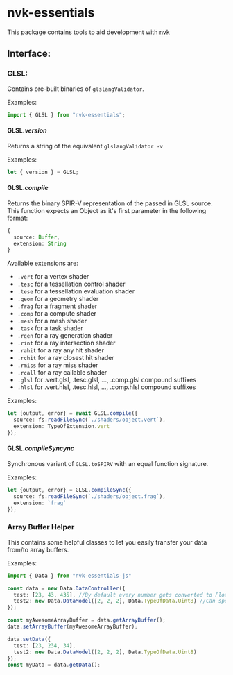 # nvk-essentials

This package contains tools to aid development with [nvk](https://github.com/maierfelix/nvk)

## Interface:

### GLSL:

Contains pre-built binaries of `glslangValidator`.

Examples:
````ts
import { GLSL } from "nvk-essentials";
`````

#### GLSL.*version*

Returns a string of the equivalent `glslangValidator -v`

Examples:

````ts
let { version } = GLSL;
````

#### GLSL.*compile*

Returns the binary SPIR-V representation of the passed in GLSL source. This function expects an Object as it's first parameter in the following format:

````ts
{
  source: Buffer,
  extension: String
}
````

Available extensions are:
* `.vert`  for a vertex shader
* `.tesc`  for a tessellation control shader
* `.tese`  for a tessellation evaluation shader
* `.geom`  for a geometry shader
* `.frag`  for a fragment shader
* `.comp`  for a compute shader
* `.mesh`  for a mesh shader
* `.task`  for a task shader
* `.rgen`  for a ray generation shader
* `.rint`  for a ray intersection shader
* `.rahit` for a ray any hit shader
* `.rchit` for a ray closest hit shader
* `.rmiss` for a ray miss shader
* `.rcall` for a ray callable shader
* `.glsl`  for .vert.glsl, .tesc.glsl, ..., .comp.glsl compound suffixes
* `.hlsl`  for .vert.hlsl, .tesc.hlsl, ..., .comp.hlsl compound suffixes

Examples:

````ts
let {output, error} = await GLSL.compile({
  source: fs.readFileSync(`./shaders/object.vert`),
  extension: TypeOfExtension.vert
});
````

#### GLSL.*compileSyncync*

Synchronous variant of `GLSL.toSPIRV` with an equal function signature.

Examples:

````ts
let {output, error} = GLSL.compileSync({
  source: fs.readFileSync(`./shaders/object.frag`),
  extension: `frag`
});
````


### Array Buffer Helper

This contains some helpful classes to let you easily transfer your data from/to array buffers.

Examples:
```ts
import { Data } from "nvk-essentials-js"

const data = new Data.DataController({
  test: [23, 43, 435], //By default every number gets converted to Float32Array
  test2: new Data.DataModel([2, 2, 2], Data.TypeOfData.Uint8) //Can specify the type using data model
});

const myAwesomeArrayBuffer = data.getArrayBuffer();
data.setArrayBuffer(myAwesomeArrayBuffer);

data.setData({
  test: [23, 234, 34],
  test2: new Data.DataModel([2, 2, 2], Data.TypeOfData.Uint8)
});
const myData = data.getData();
```